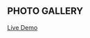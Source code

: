 ## PHOTO GALLERY

[Live Demo]([https://www.google.com](https://aesthetic-taiyaki-67cfb4.netlify.app/gallery.html))



